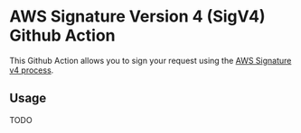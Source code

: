 # AWS Signature Version 4 (SigV4) Github Action

This Github Action allows you to sign your request using the [AWS Signature v4 process](https://docs.aws.amazon.com/general/latest/gr/signature-version-4.html).

## Usage
TODO